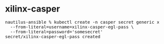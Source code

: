 # xilinx-casper

<pre>
nautilus-ansible % kubectl create -n casper secret generic xilinx-casper-egl-pass \              
  --from-literal=username=xilinx-casper-egl-pass \
  --from-literal=password='somesecret'  
secret/xilinx-casper-egl-pass created
</pre>
